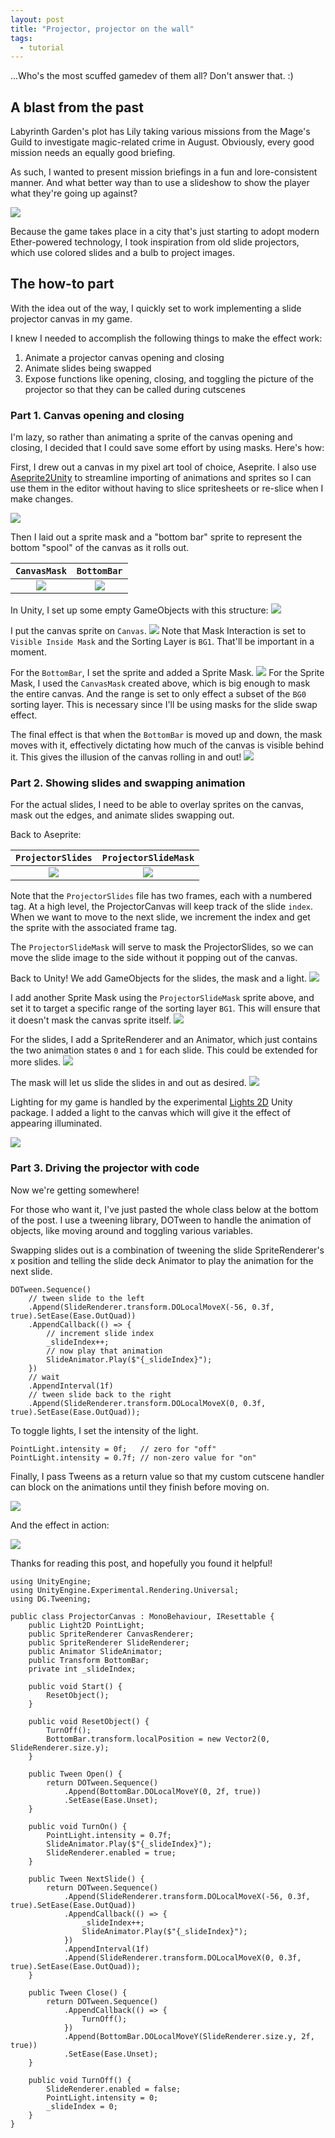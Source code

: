 ```yaml
---
layout: post
title: "Projector, projector on the wall"
tags:
  - tutorial
---
```


...Who's the most scuffed gamedev of them all?
Don't answer that. :)

## A blast from the past
Labyrinth Garden's plot has Lily taking various missions from the Mage's Guild to
investigate magic-related crime in August. Obviously, every good mission needs an 
equally good briefing. 

As such, I wanted to present mission briefings in a fun and lore-consistent
manner. And what better way than to use a slideshow to show the player what they're going up
against?

![](/assets/images/2021-10-22-projector-projector/Canvas.png) 

Because the game takes place in a city that's just starting to adopt modern
Ether-powered technology, I took inspiration from old slide
projectors, which use colored slides and a bulb to project images.

## The how-to part
With the idea out of the way, I quickly set to work implementing a slide projector
canvas in my game.

I knew I needed to accomplish the following things to make the effect work:

1. Animate a projector canvas opening and closing
2. Animate slides being swapped
3. Expose functions like opening, closing, and toggling the picture of the projector
  so that they can be called during cutscenes

### Part 1. Canvas opening and closing
I'm lazy, so rather than animating a sprite of the canvas opening and closing,
I decided that I could save some effort by using masks. Here's how:

First, I drew out a canvas in my pixel art tool of choice, Aseprite.
I also use [Aseprite2Unity](https://seanba.itch.io/aseprite2unity) to streamline
importing of animations and sprites so I can use them in the editor
without having to slice spritesheets or re-slice when I make changes.

![](/assets/images/2021-10-22-projector-projector/ProjectorCanvas.png)

Then I laid out a sprite mask and a "bottom bar" sprite to represent the bottom
"spool" of the canvas as it rolls out.

`CanvasMask`             |  `BottomBar` 
:-------------------------:|:-------------------------:
![](/assets/images/2021-10-22-projector-projector/ProjectorCanvasMask.png)  |  ![](/assets/images/2021-10-22-projector-projector/BottomBar.png)

In Unity, I set up some empty GameObjects with this structure:
![](/assets/images/2021-10-22-projector-projector/Part1Unity.png)

I put the canvas sprite on `Canvas`. 
![](/assets/images/2021-10-22-projector-projector/CanvasUnitySetup.png)
Note that Mask Interaction is set to `Visible Inside Mask`
and the Sorting Layer is `BG1`. That'll be important in a moment.

For the `BottomBar`, I set the sprite and added a Sprite Mask. 
![](/assets/images/2021-10-22-projector-projector/BottomBarUnitySetup.png)
For the Sprite
Mask, I used the `CanvasMask` created above, which is big enough to mask the
entire canvas. And the range is set to only effect a subset of the `BG0` sorting
layer. This is necessary since I'll be using masks for the slide swap effect.

The final effect is that when the `BottomBar` is moved up and down, the mask
moves with it, effectively dictating how much of the canvas is visible behind it.
This gives the illusion of the canvas rolling in and out!
![](/assets/images/2021-10-22-projector-projector/projector_mask.gif) 

### Part 2. Showing slides and swapping animation

For the actual slides, I need to be able to overlay sprites on the canvas,
mask out the edges, and animate slides swapping out.

Back to Aseprite:

`ProjectorSlides`             |  `ProjectorSlideMask` 
:-------------------------:|:-------------------------:
![](/assets/images/2021-10-22-projector-projector/ProjectorSlides.png)   |  ![](/assets/images/2021-10-22-projector-projector/ProjectorSlideMask.png) 

Note that the `ProjectorSlides` file has two frames, each with a numbered tag.
At a high level, the ProjectorCanvas will keep track of the slide `index`.
When we want to move to the next slide, we increment the index and get the
sprite with the associated frame tag.

The `ProjectorSlideMask` will serve to mask the ProjectorSlides, so we can
move the slide image to the side without it popping out of the canvas.

Back to Unity! We add GameObjects for the slides, the mask and a light.
![](/assets/images/2021-10-22-projector-projector/Part2Unity.png)

I add another Sprite Mask using the `ProjectorSlideMask` sprite above, and
set it to target a specific range of the sorting layer `BG1`. This will ensure
that it doesn't mask the canvas sprite itself.
![](/assets/images/2021-10-22-projector-projector/SlideMaskUnitySetup.png)

For the slides, I add a SpriteRenderer and an Animator, which just contains
the two animation states `0` and `1` for each slide. This could be extended
for more slides.
![](/assets/images/2021-10-22-projector-projector/SlidesUnitySetup.png)

The mask will let us slide the slides in and out as desired.
![](/assets/images/2021-10-22-projector-projector/slides_mask.gif)

Lighting for my game is handled by the experimental [Lights 2D](https://docs.unity3d.com/Packages/com.unity.render-pipelines.universal@7.1/manual/Lights-2D-intro.html) Unity package. I added a light to the canvas which will
give it the effect of appearing illuminated.

![](/assets/images/2021-10-22-projector-projector/LightUnitySetup.png)

### Part 3. Driving the projector with code
Now we're getting somewhere!

For those who want it, I've just pasted the whole class below at the bottom of the post.
I use a tweening library, DOTween to handle the animation of objects, like
moving around and toggling various variables.

Swapping slides out is a combination of tweening the slide SpriteRenderer's 
x position and telling the slide deck Animator to play the animation for the
next slide.

```
DOTween.Sequence()
    // tween slide to the left
    .Append(SlideRenderer.transform.DOLocalMoveX(-56, 0.3f, true).SetEase(Ease.OutQuad))
    .AppendCallback(() => {
        // increment slide index
        _slideIndex++;                          
        // now play that animation
        SlideAnimator.Play($"{_slideIndex}");   
    })
    // wait
    .AppendInterval(1f)                         
    // tween slide back to the right
    .Append(SlideRenderer.transform.DOLocalMoveX(0, 0.3f, true).SetEase(Ease.OutQuad));
```

To toggle lights, I set the intensity of the light.
```
PointLight.intensity = 0f;   // zero for "off"
PointLight.intensity = 0.7f; // non-zero value for "on"
```

Finally, I pass Tweens as a return value so that my custom cutscene handler
can block on the animations until they finish before moving on.

![](/assets/images/2021-10-22-projector-projector/example_cutscene.png)

And the effect in action:

![](/assets/images/2021-10-22-projector-projector/projector.gif)

Thanks for reading this post, and hopefully you found it helpful!

```
using UnityEngine;
using UnityEngine.Experimental.Rendering.Universal;
using DG.Tweening;

public class ProjectorCanvas : MonoBehaviour, IResettable {
    public Light2D PointLight;
    public SpriteRenderer CanvasRenderer;
    public SpriteRenderer SlideRenderer;
    public Animator SlideAnimator;
    public Transform BottomBar;
    private int _slideIndex;

    public void Start() {
        ResetObject();
    }

    public void ResetObject() {
        TurnOff();
        BottomBar.transform.localPosition = new Vector2(0, SlideRenderer.size.y);
    }

    public Tween Open() {
        return DOTween.Sequence()
            .Append(BottomBar.DOLocalMoveY(0, 2f, true))
            .SetEase(Ease.Unset);
    }

    public void TurnOn() {
        PointLight.intensity = 0.7f;
        SlideAnimator.Play($"{_slideIndex}");
        SlideRenderer.enabled = true;
    }

    public Tween NextSlide() {
        return DOTween.Sequence()
            .Append(SlideRenderer.transform.DOLocalMoveX(-56, 0.3f, true).SetEase(Ease.OutQuad))
            .AppendCallback(() => {
                _slideIndex++;
                SlideAnimator.Play($"{_slideIndex}");
            })
            .AppendInterval(1f)
            .Append(SlideRenderer.transform.DOLocalMoveX(0, 0.3f, true).SetEase(Ease.OutQuad));
    }

    public Tween Close() {
        return DOTween.Sequence()
            .AppendCallback(() => {
                TurnOff();
            })
            .Append(BottomBar.DOLocalMoveY(SlideRenderer.size.y, 2f, true))
            .SetEase(Ease.Unset);
    }

    public void TurnOff() {
        SlideRenderer.enabled = false;
        PointLight.intensity = 0;
        _slideIndex = 0;
    }
}
```
